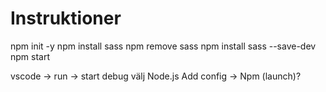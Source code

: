 # Instruktioner 
npm init -y
npm install sass
npm remove sass
npm install sass --save-dev
npm start


vscode -> run -> start debug
välj Node.js
Add config -> Npm (launch)?